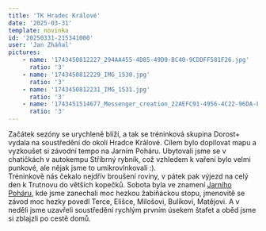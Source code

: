 ```yaml
---
title: 'TK Hradec Králové'
date: '2025-03-31'
template: novinka
id: '20250331-215341000'
user: 'Jan Zháňal'
pictures:
    - name: '1743450812227_294AA455-4D85-49D9-BC40-9CDDFF581F26.jpg'
      ratio: '3'
    - name: '1743450812229_IMG_1530.jpg'
      ratio: '3'
    - name: '1743450812231_IMG_1531.jpg'
      ratio: '3'
    - name: '1743451514677_Messenger_creation_22AEFC91-4956-4C22-96DA-F261BC857A8D.jpg'
      ratio: '3'
---
```

Začátek sezóny se urychleně blíží, a tak se tréninková skupina Dorost+ vydala na soustředění do okolí Hradce Králové. Cílem bylo dopilovat mapu a vyzkoušet si závodní tempo na Jarním Poháru. Ubytovali jsme se v chatičkách v autokempu Stříbrný rybník, což vzhledem k vaření bylo velmi punkové, ale nějak jsme to umikrovlnkovali :).  
Tréninkově nás čekalo nejdřív broušení roviny, v pátek pak výjezd na celý den k Trutnovu do větších kopečků. Sobota byla ve znamení [Jarního Poháru](https://oris.orientacnisporty.cz/Vysledky?id=8823#198215), kde jsme zanechali moc hezkou žabiňáckou stopu, jmenovitě se závod moc hezky povedl Terce, Elišce, Milošovi, Bulíkovi, Matějovi. A v neděli jsme uzavřeli soustředění rychlým prvním úsekem štafet a oběd jsme si zblajzli po cestě domů.

